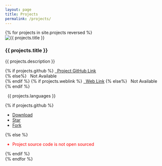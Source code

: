 ```yaml
---
layout: page
title: Projects
permalink: /projects/
---
```


<div class="cards">
{% for projects in site.projects reversed %}
<div class="card">
  <img class="card-img-top" src="{{ projects.image }}" alt="{{ projects.title }}">
  <div class="card-body">
    <h3 class="card-title">{{ projects.title }}</h3>
    <p class="card-text">{{ projects.description }}</p>
    {% if projects.github %}
    <a href="{{ projects.github }}"><i class="fa fa-github"></i>&nbsp;&nbsp;Project GitHub Link</a><br>
      {% else%}
    <span class="not-available"><i class="fa fa-github"></i>&nbsp;&nbsp;Not Available<br></span>
    {% endif %}
    {% if projects.weblink %}
    <a href="{{ projects.weblink }}"><i class="fa fa-link"></i>&nbsp;&nbsp;Web Link</a>
      {% else%}
    <span class="not-available"><i class="fa fa-link"></i>&nbsp;&nbsp;Not Available</span>
    {% endif %}
    <p class="card-language"><i class="fa fa-code"></i>&nbsp;&nbsp;{{ projects.languages }}</p>
    </div>
    {% if projects.github %}
              <ul class="actions">
	           <li><a class="github-button" href="{{ projects.github }}/archive/main.zip" aria-label="Download on GitHub">Download</a></li>
	           <li><a class="github-button" href="{{ projects.github }}" data-show-count="true" aria-label="Star on GitHub">Star</a></li>
	           <li><a class="github-button" href="{{ projects.github }}/fork" data-show-count="true" aria-label="Fork on GitHub">Fork</a></li>
              </ul>
       {% else %}
        <ul class="actions">
          <li style="color:red;">Project source code is not open sourced</li>
        </ul>
    {% endif %}
</div>
{% endfor %}
<!-- GitHub buttons -->
<script async defer src="https://buttons.github.io/buttons.js"></script>
</div>
